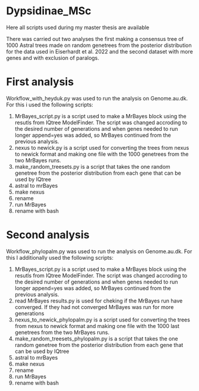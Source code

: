 # Dypsidinae_MSc
Here all scripts used during my master thesis are available

There was carried out two analyses the first making a consensus tree of 1000 Astral trees made on random genetrees from the posterior distribution for the data used in Eiserhardt et al. 2022 and the second dataset with more genes and with exclusion of paralogs.

# First analysis
Workflow_with_heyduk.py was used to run the analysis on Genome.au.dk. For this i used the following scripts:
1. MrBayes_script.py is a script used to make a MrBayes block using the resutls from IQtree ModelFinder. The script was changed accroding to the desired number of generations and when genes needed to run longer append=yes was added, so MrBayes continued from the previous analysis.
2. nexus to newick.py is a script used for converting the trees from nexus to newick format and making one file with the 1000 genetrees from the two MrBayes runs.
3. make_random_treesets.py is a script that takes the one random genetree from the posterior distribution from each gene that can be used by IQtree
4. astral to mrBayes
5. make nexus
6. rename
7. run MrBayes
8. rename with bash

# Second analysis
Workflow_phylopalm.py was used to run the analysis on Genome.au.dk. For this I additionally used the following scripts:
1. MrBayes_script.py is a script used to make a MrBayes block using the resutls from IQtree ModelFinder. The script was changed accroding to the desired number of generations and when genes needed to run longer append=yes was added, so MrBayes continued from the previous analysis.
2. read MrBayes results.py is used for cheking if the MrBayes run have converged. If they had not converged MrBayes was run for more generations
3. nexus_to_newick_phylopalm.py is a script used for converting the trees from nexus to newick format and making one file with the 1000 last genetrees from the two MrBayes runs.
4. make_random_treesets_phylopalm.py is a script that takes the one random genetree from the posterior distribution from each gene that can be used by IQtree
5. astral to mrBayes
6. make nexus
7. rename
8. run MrBayes
9. rename with bash

